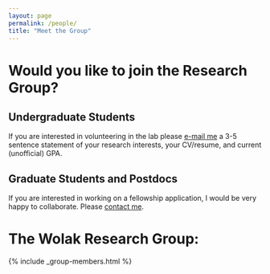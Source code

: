 ```yaml
---
layout: page
permalink: /people/
title: "Meet the Group"
---
```


# Would you like to join the Research Group?

## Undergraduate Students

If you are interested in volunteering in the lab please [e-mail me](mailto:terps@auburn.edu) a 3-5 sentence statement of your research interests, your CV/resume, and current (unofficial) GPA.


## Graduate Students and Postdocs

If you are interested in working on a fellowship application, I would be very happy to collaborate. Please [contact me](mailto:terps@auburn.edu).

# The Wolak Research Group:
{% include _group-members.html %}




